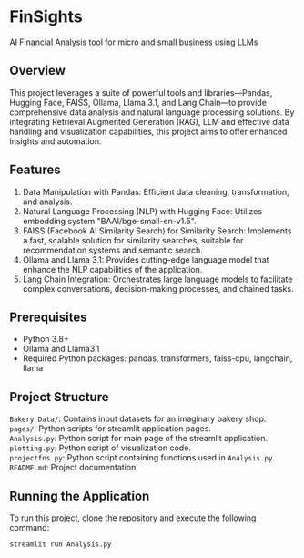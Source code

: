 # FinSights
 AI Financial Analysis tool for micro and small business using LLMs

## Overview
 This project leverages a suite of powerful tools and libraries—Pandas, Hugging Face, FAISS, Ollama, Llama 3.1, and Lang Chain—to provide comprehensive data analysis and natural language
 processing solutions. By integrating Retrieval Augmented Generation (RAG), LLM and effective data handling and visualization capabilities, this project aims to offer enhanced insights and automation.

## Features
 1. Data Manipulation with Pandas: Efficient data cleaning, transformation, and analysis.
 2. Natural Language Processing (NLP) with Hugging Face: Utilizes embedding system "BAAI/bge-small-en-v1.5".
 3. FAISS (Facebook AI Similarity Search) for Similarity Search: Implements a fast, scalable solution for similarity searches, suitable for recommendation systems and semantic search.
 4. Ollama and Llama 3.1: Provides cutting-edge language model that enhance the NLP capabilities of the application.
 5. Lang Chain Integration: Orchestrates large language models to facilitate complex conversations, decision-making processes, and chained tasks.

## Prerequisites
- Python 3.8+
- Ollama and Llama3.1
- Required Python packages: pandas, transformers, faiss-cpu, langchain, llama

## Project Structure
`Bakery Data/`: Contains input datasets for an imaginary bakery shop.<br>
`pages/`: Python scripts for streamlit application pages.<br>
`Analysis.py`: Python script for main page of the streamlit application.<br>
`plotting.py`: Python script of visualization code.<br>
`projectfns.py`: Python script containing functions used in `Analysis.py`.<br>
`README.md`: Project documentation.

## Running the Application

To run this project, clone the repository and execute the following command:

```bash
streamlit run Analysis.py
